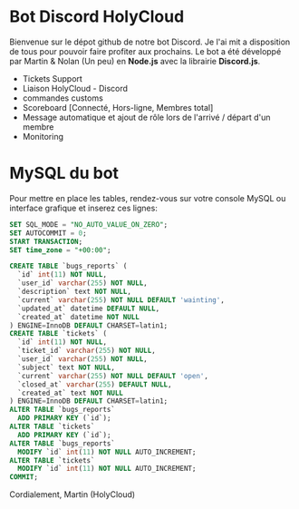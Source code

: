 # Bot Discord HolyCloud

Bienvenue sur le dépot github de notre bot Discord. Je l'ai mit a disposition de tous pour pouvoir faire profiter aux prochains. Le bot a été développé par Martin & Nolan (Un peu) en **Node.js** avec la librairie **Discord.js**. 

- Tickets Support 
- Liaison HolyCloud - Discord
- commandes customs
- Scoreboard [Connecté, Hors-ligne, Membres total]
- Message automatique et ajout de rôle lors de l'arrivé / départ d'un membre
- Monitoring

# MySQL du bot

Pour mettre en place les tables, rendez-vous sur votre console MySQL ou interface grafique et inserez ces lignes:

```SQL
SET SQL_MODE = "NO_AUTO_VALUE_ON_ZERO";
SET AUTOCOMMIT = 0;
START TRANSACTION;
SET time_zone = "+00:00";

CREATE TABLE `bugs_reports` (
  `id` int(11) NOT NULL,
  `user_id` varchar(255) NOT NULL,
  `description` text NOT NULL,
  `current` varchar(255) NOT NULL DEFAULT 'wainting',
  `updated_at` datetime DEFAULT NULL,
  `created_at` datetime NOT NULL
) ENGINE=InnoDB DEFAULT CHARSET=latin1;
CREATE TABLE `tickets` (
  `id` int(11) NOT NULL,
  `ticket_id` varchar(255) NOT NULL,
  `user_id` varchar(255) NOT NULL,
  `subject` text NOT NULL,
  `current` varchar(255) NOT NULL DEFAULT 'open',
  `closed_at` varchar(255) DEFAULT NULL,
  `created_at` text NOT NULL
) ENGINE=InnoDB DEFAULT CHARSET=latin1;
ALTER TABLE `bugs_reports`
  ADD PRIMARY KEY (`id`);
ALTER TABLE `tickets`
  ADD PRIMARY KEY (`id`);
ALTER TABLE `bugs_reports`
  MODIFY `id` int(11) NOT NULL AUTO_INCREMENT;
ALTER TABLE `tickets`
  MODIFY `id` int(11) NOT NULL AUTO_INCREMENT;
COMMIT;
```


Cordialement, Martin (HolyCloud)
